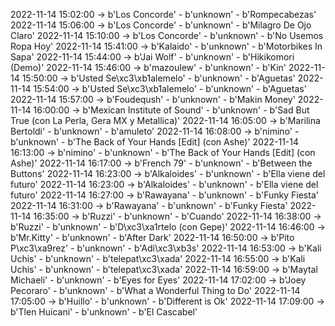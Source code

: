 2022-11-14 15:02:00 -> b'Los Concorde' - b'unknown' - b'Rompecabezas'
2022-11-14 15:06:00 -> b'Los Concorde' - b'unknown' - b'Milagro De Ojo Claro'
2022-11-14 15:10:00 -> b'Los Concorde' - b'unknown' - b'No Usemos Ropa Hoy'
2022-11-14 15:41:00 -> b'Kalaido' - b'unknown' - b'Motorbikes In Sapa'
2022-11-14 15:44:00 -> b'Jai Wolf' - b'unknown' - b'Hikikomori (Demo)'
2022-11-14 15:46:00 -> b'mazoulew' - b'unknown' - b'Kin'
2022-11-14 15:50:00 -> b'Usted Se\xc3\xb1alemelo' - b'unknown' - b'Aguetas'
2022-11-14 15:54:00 -> b'Usted Se\xc3\xb1alemelo' - b'unknown' - b'Aguetas'
2022-11-14 15:57:00 -> b'Foudeqush' - b'unknown' - b'Makin Money'
2022-11-14 16:00:00 -> b'Mexican Institute of Sound' - b'unknown' - b'Sad But True (con La Perla, Gera MX y Metallica)'
2022-11-14 16:05:00 -> b'Marilina Bertoldi' - b'unknown' - b'amuleto'
2022-11-14 16:08:00 -> b'nimino' - b'unknown' - b'The Back of Your Hands [Edit] (con Ashe)'
2022-11-14 16:13:00 -> b'nimino' - b'unknown' - b'The Back of Your Hands [Edit] (con Ashe)'
2022-11-14 16:17:00 -> b'French 79' - b'unknown' - b'Between the Buttons'
2022-11-14 16:23:00 -> b'Alkaloides' - b'unknown' - b'Ella viene del futuro'
2022-11-14 16:23:00 -> b'Alkaloides' - b'unknown' - b'Ella viene del futuro'
2022-11-14 16:27:00 -> b'Rawayana' - b'unknown' - b'Funky Fiesta'
2022-11-14 16:31:00 -> b'Rawayana' - b'unknown' - b'Funky Fiesta'
2022-11-14 16:35:00 -> b'Ruzzi' - b'unknown' - b'Cuando'
2022-11-14 16:38:00 -> b'Ruzzi' - b'unknown' - b'D\xc3\xa1rtelo (con Gepe)'
2022-11-14 16:46:00 -> b'Mr.Kitty' - b'unknown' - b'After Dark'
2022-11-14 16:50:00 -> b'Pito P\xc3\xa9rez' - b'unknown' - b'Adi\xc3\xb3s'
2022-11-14 16:53:00 -> b'Kali Uchis' - b'unknown' - b'telepat\xc3\xada'
2022-11-14 16:55:00 -> b'Kali Uchis' - b'unknown' - b'telepat\xc3\xada'
2022-11-14 16:59:00 -> b'Maytal Michaeli' - b'unknown' - b'Eyes for Eyes'
2022-11-14 17:02:00 -> b'Joey Pecoraro' - b'unknown' - b'What a Wonderful Thing to Do'
2022-11-14 17:05:00 -> b'Huillo' - b'unknown' - b'Different is Ok'
2022-11-14 17:09:00 -> b'Tlen Huicani' - b'unknown' - b'El Cascabel'
